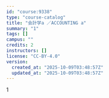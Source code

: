 ```yaml
---
id: "course:9338"
type: "course-catalog"
title: "会計学a ／ACCOUNTING a"
summary: "1"
tags: []
campus: ""
credits: 2
instructors: []
license: "CC-BY-4.0"
version:
  created_at: "2025-10-09T03:48:57Z"
  updated_at: "2025-10-09T03:48:57Z"
---
```

1
